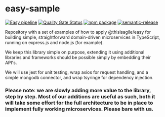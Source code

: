 # easy-sample
[![Easy pipeline](https://github.com/thisisagile/easy-sample/workflows/Easy%20pipeline/badge.svg?branch=main)](https://github.com/thisisagile/easy/actions?query=workflow%3A%22Easy+pipeline%22)
[![Quality Gate Status](https://sonarcloud.io/api/project_badges/measure?project=thisisagile_easy-sample&metric=alert_status)](https://sonarcloud.io/dashboard?id=thisisagile_easy-sample)
[![npm package](https://img.shields.io/npm/v/@thisisagile/easy-sample.svg)](https://www.npmjs.com/package/@thisisagile/easy-sample)
[![semantic-release](https://img.shields.io/badge/%20%20%F0%9F%93%A6%F0%9F%9A%80-semantic--release-e10079.svg)](https://github.com/semantic-release/semantic-release)

Repository with a set of examples of how to apply @thisisagile/easy for building simple, straightforward domain-driven microservices in TypeScript, running on express.js and node.js (for example).

We keep this library simple on purpose, extending it using additional libraries and frameworks should be possible simply by embedding their API's.

We will use jest for unit testing, wrap axios for request handling, and a simple mongodb connector, and wrap tsyringe for dependency injection.

### Please note: we are slowly adding more value to the library, step by step. Most of our additions are useful as such, both it will take some effort for the full architecture to be in place to implement fully working microservices. Please bare with us.

